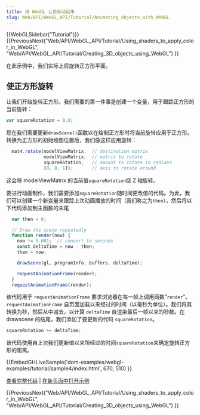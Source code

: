 ```yaml
---
title: 用 WebGL 让目标动起来
slug: Web/API/WebGL_API/Tutorial/Animating_objects_with_WebGL
---
```


{{WebGLSidebar("Tutorial")}} {{PreviousNext("Web/API/WebGL_API/Tutorial/Using_shaders_to_apply_color_in_WebGL", "Web/API/WebGL_API/Tutorial/Creating_3D_objects_using_WebGL") }}

在此示例中，我们实际上将旋转正方形平面。

## 使正方形旋转

让我们开始旋转正方形。我们需要的第一件事是创建一个变量，用于跟踪正方形的当前旋转：

```js
var squareRotation = 0.0;
```

现在我们需要更新`drawScene()`函数以在绘制正方形时将当前旋转应用于正方形。转换为正方形的初始绘图位置后，我们像这样应用旋转：

```js
  mat4.rotate(modelViewMatrix,  // destination matrix
              modelViewMatrix,  // matrix to rotate
              squareRotation,   // amount to rotate in radians
              [0, 0, 1]);       // axis to rotate around
```

这会将 modelViewMatrix 的当前值`squareRotation`绕 Z 轴旋转。

要进行动画制作，我们需要添加`squareRotation`随时间更改值的代码。为此，我们可以创建一个新变量来跟踪上次动画播放的时间（我们称之为`then`），然后将以下代码添加到主函数的末尾

```js
  var then = 0;

  // Draw the scene repeatedly
  function render(now) {
    now *= 0.001;  // convert to seconds
    const deltaTime = now - then;
    then = now;

    drawScene(gl, programInfo, buffers, deltaTime);

    requestAnimationFrame(render);
  }
  requestAnimationFrame(render);
```

该代码用于 `requestAnimationFrame` 要求浏览器在每一帧上调用函数“`render`”。`requestAnimationFrame` 自页面加载以来经过的时间（以毫秒为单位）。我们将其转换为秒，然后从中减去，以计算 `deltaTime` 自渲染最后一帧以来的秒数。在 drawscene 的结尾，我们添加了要更新的代码 `squareRotation`。

```js
squareRotation += deltaTime;
```

该代码使用自上次我们更新值以来所经过的时间`squareRotation`来确定旋转正方形的距离。

{{EmbedGHLiveSample('dom-examples/webgl-examples/tutorial/sample4/index.html', 670, 510) }}

[查看完整代码](https://github.com/mdn/dom-examples/tree/main/webgl-examples/tutorial/sample4) | [在新页面中打开示例](https://mdn.github.io/dom-examples/webgl-examples/tutorial/sample4/)

{{PreviousNext("Web/API/WebGL_API/Tutorial/Using_shaders_to_apply_color_in_WebGL", "Web/API/WebGL_API/Tutorial/Creating_3D_objects_using_WebGL") }}

